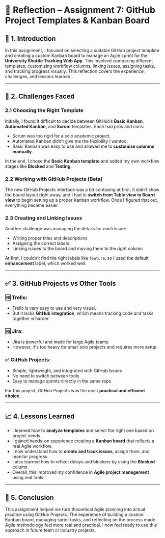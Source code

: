 # 🧠 Reflection – Assignment 7: GitHub Project Templates & Kanban Board

## 📌 1. Introduction

In this assignment, I focused on selecting a suitable GitHub project template and creating a custom Kanban board to manage an Agile sprint for the **University Shuttle Tracking Web App**. This involved comparing different templates, customizing workflow columns, linking issues, assigning tasks, and tracking progress visually. This reflection covers the experience, challenges, and lessons learned.

---

## 🚧 2. Challenges Faced

### 2.1 Choosing the Right Template

Initially, I found it difficult to decide between GitHub’s **Basic Kanban**, **Automated Kanban**, and **Scrum** templates. Each had pros and cons:
- Scrum was too rigid for a solo academic project.
- Automated Kanban didn’t give me the flexibility I wanted.
- Basic Kanban was easy to use and allowed me to **customize columns manually**.

In the end, I chose the **Basic Kanban template** and added my own workflow stages like **Blocked** and **Testing**.

### 2.2 Working with GitHub Projects (Beta)

The new GitHub Projects interface was a bit confusing at first. It didn’t show the board layout right away, and I had to **switch from Table view to Board view** to begin setting up a proper Kanban workflow. Once I figured that out, everything became easier.

### 2.3 Creating and Linking Issues

Another challenge was managing the details for each issue:
- Writing proper titles and descriptions
- Assigning the correct labels
- Linking issues to the board and moving them to the right column

At first, I couldn't find the right labels like `feature`, so I used the default **enhancement** label, which worked well.

---

## ✅ 3. GitHub Projects vs Other Tools

### 🆚 Trello:
- Trello is very easy to use and very visual.
- But it lacks **GitHub integration**, which means tracking code and tasks together is harder.

### 🆚 Jira:
- Jira is powerful and made for large Agile teams.
- However, it's too heavy for small solo projects and requires more setup.

### ✅ GitHub Projects:
- Simple, lightweight, and integrated with GitHub Issues
- No need to switch between tools
- Easy to manage sprints directly in the same repo

For this project, GitHub Projects was the most **practical and efficient choice**.

---

## 📈 4. Lessons Learned

- I learned how to **analyze templates** and select the right one based on project needs.
- I gained hands-on experience creating a **Kanban board** that reflects a real Agile workflow.
- I now understand how to **create and track issues**, assign them, and monitor progress.
- I also learned how to reflect delays and blockers by using the **Blocked** column.
- Overall, this improved my confidence in **Agile project management** using real tools.

---

## 🏁 5. Conclusion

This assignment helped me turn theoretical Agile planning into actual practice using GitHub Projects. The experience of building a custom Kanban board, managing sprint tasks, and reflecting on the process made Agile methodology feel more real and practical. I now feel ready to use this approach in future team or industry projects.


